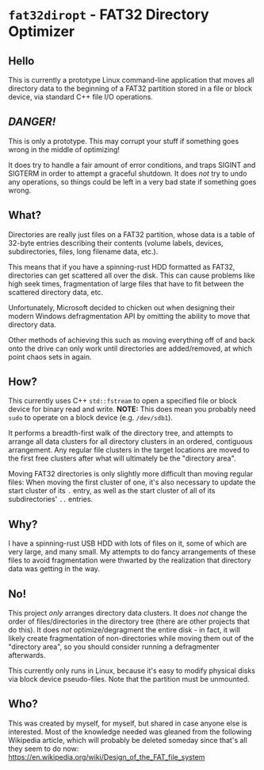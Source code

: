 # `fat32diropt` - FAT32 Directory Optimizer
## Hello
This is currently a prototype Linux command-line application that moves all directory data to the beginning of a FAT32 partition stored in a file or block device, via standard C++ file I/O operations.

## _**DANGER!**_
This is only a prototype. This may corrupt your stuff if something goes wrong in the middle of optimizing!

It does try to handle a fair amount of error conditions, and traps SIGINT and SIGTERM in order to attempt a graceful shutdown. It does _not_ try to undo any operations, so things could be left in a very bad state if something goes wrong.

## What?
Directories are really just files on a FAT32 partition, whose data is a table of 32-byte entries describing their contents (volume labels, devices, subdirectories, files, long filename data, etc.).

This means that if you have a spinning-rust HDD formatted as FAT32, directories can get scattered all over the disk. This can cause problems like high seek times, fragmentation of large files that have to fit between the scattered directory data, etc.

Unfortunately, Microsoft decided to chicken out when designing their modern Windows defragmentation API by omitting the ability to move that directory data.

Other methods of achieving this such as moving everything off of and back onto the drive can only work until directories are added/removed, at which point chaos sets in again.

## How?
This currently uses C++ `std::fstream` to open a specified file or block device for binary read and write. **NOTE:** This does mean you probably need `sudo` to operate on a block device (e.g. `/dev/sdb1`).

It performs a breadth-first walk of the directory tree, and attempts to arrange all data clusters for all directory clusters in an ordered, contiguous arrangement. Any regular file clusters in the target locations are moved to the first free clusters after what will ultimately be the "directory area".

Moving FAT32 directories is only slightly more difficult than moving regular files: When moving the first cluster of one, it's also necessary to update the start cluster of its `.` entry, as well as the start cluster of all of its subdirectories' `..` entries.

## Why?
I have a spinning-rust USB HDD with lots of files on it, some of which are very large, and many small. My attempts to do fancy arrangements of these files to avoid fragmentation were thwarted by the realization that directory data was getting in the way.

## No!
This project _only_ arranges directory data clusters. It does _not_ change the order of files/directories in the directory tree (there are other projects that do this). It does _not_ optimize/degragment the entire disk - in fact, it will likely create fragmentation of non-directories while moving them out of the "directory area", so you should consider running a defragmenter afterwards.

This currently only runs in Linux, because it's easy to modify physical disks via block device pseudo-files. Note that the partition must be unmounted.

## Who?
This was created by myself, for myself, but shared in case anyone else is interested. Most of the knowledge needed was gleaned from the following Wikipedia article, which will probably be deleted someday since that's all they seem to do now: https://en.wikipedia.org/wiki/Design_of_the_FAT_file_system